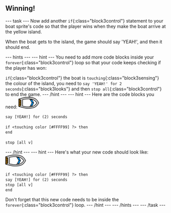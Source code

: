 ## Winning!

--- task ---
Now add another `if`{:class="block3control"} statement to your boat sprite's code so that the player wins when they make the boat arrive at the yellow island.

When the boat gets to the island, the game should say 'YEAH!', and then it should end.

--- hints ---
--- hint ---
You need to add more code blocks inside your `forever`{:class="block3control"} loop so that your code keeps checking if the player has won:

`if`{:class="block3control"} the boat is `touching`{:class="block3sensing"} the colour of the island, you need to `say 'YEAH!' for 2 seconds`{:class="block3looks"} and then `stop all`{:class="block3control"} to end the game.
--- /hint ---
--- hint ---
Here are the code blocks you need:
![boat-sprite](images/boat_resize.png)
```blocks3
say [YEAH!] for (2) seconds

if <touching color [#FFFF99] ?> then
end

stop [all v]

```
--- /hint ---
--- hint ---
Here's what your new code should look like:
![boat-sprite](images/boat_resize.png)
```blocks3
if <touching color [#FFFF99] ?> then
say [YEAH!] for (2) seconds
stop [all v]
end
```

Don't forget that this new code needs to be inside the `forever`{:class="block3control"} loop.
--- /hint ---
--- /hints ---
--- /task ---
